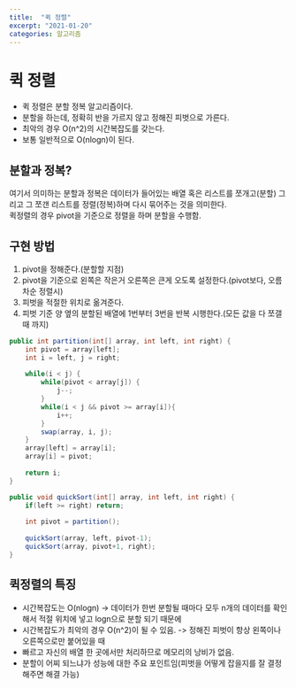 ```yaml
---
title:  "퀵 정렬"
excerpt: "2021-01-20"
categories: 알고리즘
---
```

# 퀵 정렬
* 퀵 정렬은 분할 정복 알고리즘이다.
* 분할을 하는데, 정확히 반을 가르지 않고 정해진 피벗으로 가른다.
* 최악의 경우 O(n^2)의 시간복잡도를 갖는다.
* 보통 일반적으로 O(nlogn)이 된다.

## 분할과 정복?
여기서 의미하는 분할과 정복은 데이터가 들어있는 배열 혹은 리스트를 쪼개고(분할) 그리고 그 쪼갠 리스트를 정렬(정복)하며 다시 묶어주는 것을 의미한다.  
퀵정렬의 경우 pivot을 기준으로 정렬을 하며 분할을 수행함.

## 구현 방법
1. pivot을 정해준다.(분할할 지점)
2. pivot을 기준으로 왼쪽은 작은거 오른쪽은 큰게 오도록 설정한다.(pivot보다, 오름차순 정렬시)
3. 피벗을 적절한 위치로 옮겨준다.
4. 피벗 기준 양 옆의 분할된 배열에 1번부터 3번을 반복 시행한다.(모든 값을 다 쪼갤 때 까지)

~~~ java
public int partition(int[] array, int left, int right) {
    int pivot = array[left]; 
    int i = left, j = right;
    
    while(i < j) {
        while(pivot < array[j]) {
            j--;
        }
        while(i < j && pivot >= array[i]){
            i++;
        }
        swap(array, i, j);
    }
    array[left] = array[i];
    array[i] = pivot;
    
    return i;
}

public void quickSort(int[] array, int left, int right) {
    if(left >= right) return;
     
    int pivot = partition(); 
  
    quickSort(array, left, pivot-1);  
    quickSort(array, pivot+1, right); 
}
~~~

## 퀵정렬의 특징
* 시간복잡도는 O(nlogn) -> 데이터가 한번 분할될 때마다 모두 n개의 데이터를 확인해서 적절 위치에 넣고 logn으로 분할 되기 때문에
* 시간복잡도가 최악의 경우 O(n^2)이 될 수 있음. -> 정해진 피벗이 항상 왼쪽이나 오른쪽으로만 붙어있을 때
* 빠르고 자신의 배열 한 곳에서만 처리하므로 메모리의 낭비가 없음.
* 분할이 어찌 되느냐가 성능에 대한 주요 포인트임(피벗을 어떻게 잡을지를 잘 결정해주면 해결 가능)